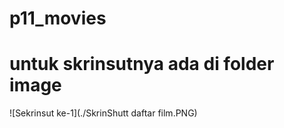 # p11_movies
# untuk skrinsutnya ada di folder image
![Sekrinsut ke-1](./SkrinShutt daftar film.PNG)
